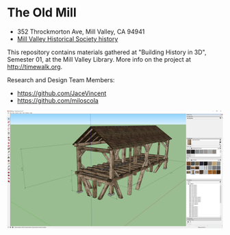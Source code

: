 # The Old Mill
- 352 Throckmorton Ave, Mill Valley, CA 94941
- [Mill Valley Historical Society history](https://www.mvhistory.org/history-of/history-of-early-mill-valley/)

This repository contains materials gathered at "Building History in 3D", Semester 01, at the Mill Valley Library.  More info on the project at http://timewalk.org.

Research and Design Team Members:
- https://github.com/JaceVincent
- https://github.com/miloscola

![SketchUp screenshot](https://github.com/TimeWalkOrg/building-mill-valley-ca-the-old-mill/blob/master/Old%20Mill%20-%20screenshot.png)
